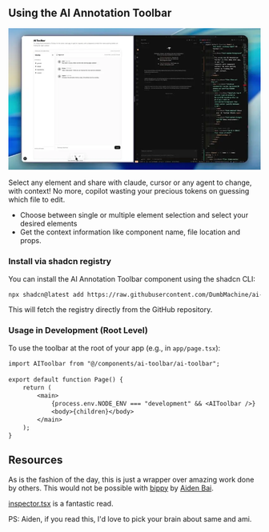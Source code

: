 ## Using the AI Annotation Toolbar

![Toolbar Demo](/public/demo.webp)

Select any element and share with claude, cursor or any agent to change, with context!
No more, copilot wasting your precious tokens on guessing which file to edit. 

- Choose between single or multiple element selection and select your desired elements
- Get the context information like component name, file location and props.

### Install via shadcn registry

You can install the AI Annotation Toolbar component using the shadcn CLI:
```sh
npx shadcn@latest add https://raw.githubusercontent.com/DumbMachine/ai-toolbar/refs/heads/main/public/r/hello-world.json
```

This will fetch the registry directly from the GitHub repository.

### Usage in Development (Root Level)

To use the toolbar at the root of your app (e.g., in `app/page.tsx`):
```tsx
import AIToolbar from "@/components/ai-toolbar/ai-toolbar";

export default function Page() {
	return (
		<main>
			{process.env.NODE_ENV === "development" && <AIToolbar />}
			<body>{children}</body>
		</main>
	);
}

```

## Resources

As is the fashion of the day, this is just a wrapper over amazing work done by others.
This would not be possible with [bippy](https://github.com/aidenybai/bippy) by [Aiden Bai](https://github.com/aidenybai).

[inspector.tsx](https://github.com/aidenybai/bippy/blob/main/packages/kitchen-sink/src/inspector.tsx) is a fantastic read. 

PS: Aiden, if you read this, I'd love to pick your brain about same and ami.